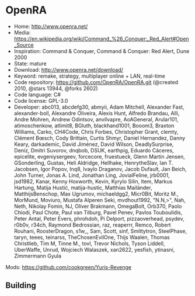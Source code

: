 # OpenRA

- Home: http://www.openra.net/
- Media: https://en.wikipedia.org/wiki/Command_%26_Conquer:_Red_Alert#Open_Source
- Inspiration: Command & Conquer, Command & Conquer: Red Alert, Dune 2000
- State: mature
- Download: http://www.openra.net/download/
- Keyword: remake, strategy, multiplayer online + LAN, real-time
- Code repository: https://github.com/OpenRA/OpenRA.git (@created 2010, @stars 13944, @forks 2602)
- Code language: C#
- Code license: GPL-3.0
- Developer: abc013, abcdefg30, abmyii, Adam Mitchell, Alexander Fast, alexander-boll, Alexandre Oliveira, Alexis Hunt, Alfredo Brandau, Alli, Andre Mohren, Andrew Odintsov, anvilvapre, AoAGeneral, Arular101, atimoschenkow, atlimit8, BGluth, blackhand1001, Booom3, Braxton Williams, Carko, CH4Code, Chris Forbes, Christopher Grant, clemty, Clément Bœsch, Cody Brittain, Curtis Shmyr, Daniel Hernandez, Danny Keary, darkademic, David Jiménez, David Wilson, DeadlySurprise, Deniz, Dmitri Suvorov, dnqbob, DSUK, earthpig, Eduardo Cáceres, epicelite, evgeniysergeev, forcecore, fruestueck, Glenn Martin Jensen, GSonderling, Gustas, Heli Aldridge, Hellhake, HenrytheSlav, Ian T. Jacobsen, Igor Popov, Inq8, Ivaylo Draganov, Jacob Dufault, Jan Beich, John Turner, Jonas A. Lind, Jonathan Ling, JovialFeline, jrb0001, jsd1982, Kanar, Kenny Hoxworth, Kevin, Kyrylo Silin, ltem, Markus Hartung, Matija Hustić, matija-hustic, Matthias Mailänder, MatthijsBenschop, Max Ugrumov, michaeldgg2, Micr0Bit, Moritz M., MorMund, Moviuro, Mustafa Alperen Seki, mvdhout1992, "N.N,>", Nah, Neth, Nikolay Fomin, NJ, Oliver Brakmann, OmegaBolt, Orb370, Paolo Chiodi, Paul Chote, Paul van Tilburg, Pavel Penev, Pavlos Touboulidis, Peter Antal, Peter Evers, phrohdoh, Pi Delport, pizzaoverhead, psydev, r0b0v, r34ch, Raymond Bedrossian, raz, reaperrr, Remco, Robert Rouhani, RoosterDragon, s1w_, Sam, Scott, sinf, Smittytron, SteelPhase, taryn, teees, teinarss, TheChosenEvilOne, Thijs Waalen, Thomas Christlieb, Tim M, Tinne M., tovl, Trevor Nichols, Tyson Liddell, UberWaffe, Unrud, Wojciech Walaszek, xan2622, yesfish, ytinasni, Zimmermann Gyula

Mods: https://github.com/cookgreen/Yuris-Revenge

## Building
